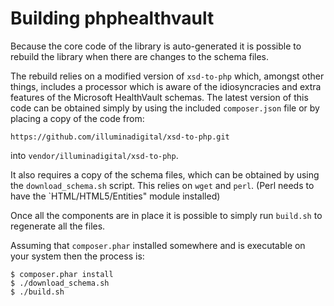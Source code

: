 Building phphealthvault
=======================

Because the core code of the library is auto-generated it is possible to rebuild
the library when there are changes to the schema files.

The rebuild relies on a modified version of `xsd-to-php` which, amongst other 
things, includes a processor which is aware of the idiosyncracies and extra
features of the Microsoft HealthVault schemas. The latest version of this code
can be obtained simply by using the included `composer.json` file or by placing
a copy of the code from:

	https://github.com/illuminadigital/xsd-to-php.git
	
into `vendor/illuminadigital/xsd-to-php`.

It also requires a copy of the schema files, which can be obtained by using the
`download_schema.sh` script. This relies on `wget` and `perl`. (Perl needs to
have the `HTML/HTML5/Entities" module installed)

Once all the components are in place it is possible to simply run `build.sh` to
regenerate all the files. 

Assuming that `composer.phar` installed somewhere and is executable on your 
system then the process is:

	$ composer.phar install
	$ ./download_schema.sh
	$ ./build.sh
	

